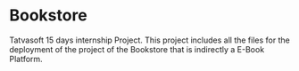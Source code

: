 # Bookstore
Tatvasoft 15 days internship Project.
This project includes all the files for the deployment of the project of the Bookstore that is indirectly a E-Book Platform.
